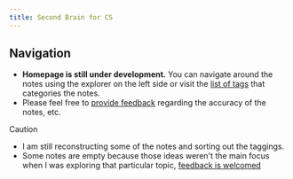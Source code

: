 ```yaml
---
title: Second Brain for CS
---
```

## Navigation
- **Homepage is still under development.** You can navigate around the notes using the explorer on the left side or visit the [list of tags](https://notes.yxy.ninja/tags/) that categories the notes.
- Please feel free to [provide feedback](https://github.com/xy-241/CS-Notes/issues) regarding the accuracy of the notes, etc.

>[!caution] 
>- I am still reconstructing some of the notes and sorting out the taggings.
>- Some notes are empty because those ideas weren't the main focus when I was exploring that particular topic, [feedback is welcomed](https://github.com/xy-241/CS-Notes/issues)